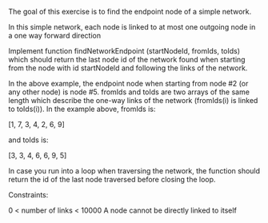 The goal of this exercise is to find the endpoint node of a simple network.

In this simple network, each node is linked to at most one outgoing node in a one way forward direction

Implement function findNetworkEndpoint (startNodeId, fromIds, toIds) which should return the last node id of
the network found when starting from the node with id startNodeld and following the links of the network.

In the above example, the endpoint node when starting from node #2 (or any other node) is node #5.
fromIds and toIds are two arrays of the same length which describe the one-way links of the network (fromIds(i) is linked to toIds(i)). In the example above, fromIds is:

[1, 7, 3, 4, 2, 6, 9]

and toIds is:

[3, 3, 4, 6, 6, 9, 5]

In case you run into a loop when traversing the network, the function should return the id of the last node
traversed before closing the loop.

Constraints:

0 < number of links < 10000
A node cannot be directly linked to itself

